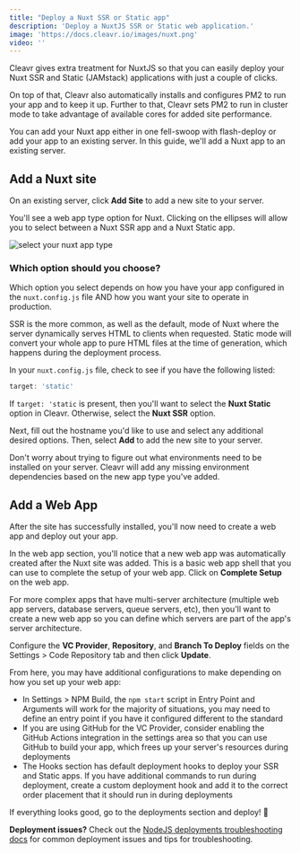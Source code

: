 ```yaml
---
title: "Deploy a Nuxt SSR or Static app"
description: 'Deploy a NuxtJS SSR or Static web application.'
image: 'https://docs.cleavr.io/images/nuxt.png'
video: ''
---
```


Cleavr gives extra treatment for NuxtJS so that you can easily deploy your Nuxt SSR and Static (JAMstack) applications with just a couple of clicks.

On top of that, Cleavr also automatically installs and configures PM2 to run your app and to keep it up. Further to that, 
Cleavr sets PM2 to run in cluster mode to take advantage of available cores for added site performance.  

You can add your Nuxt app either in one fell-swoop with flash-deploy or add your app to an existing server. In this guide, we'll 
add a Nuxt app to an existing server. 

## Add a Nuxt site

On an existing server, click **Add Site** to add a new site to your server. 

You'll see a web app type option for Nuxt. Clicking on the ellipses will allow you to select between a Nuxt SSR app and a Nuxt Static app. 

![select your nuxt app type](/images/nuxt/nuxt-select.png)

### Which option should you choose?

Which option you select depends on how you have your app configured in the `nuxt.config.js` file AND how you want your site to operate in production. 

SSR is the more common, as well as the default, mode of Nuxt where the server dynamically serves HTML to clients when requested. Static mode will convert your whole app to pure HTML files
at the time of generation, which happens during the deployment process. 

In your `nuxt.config.js` file, check to see if you have the following listed: 

```javascript
target: 'static'
```

If `target: 'static` is present, then you'll want to select the **Nuxt Static** option in Cleavr. Otherwise, select the **Nuxt SSR** option. 

Next, fill out the hostname you'd like to use and select any additional desired options. Then, select **Add** to add the new site to your server. 

<base-point>
Don't worry about trying to figure out what environments need to be installed on your server. Cleavr will add any missing environment 
dependencies based on the new app type you've added. 
</base-point>


## Add a Web App

After the site has successfully installed, you'll now need to create a web app and deploy out your app. 

In the web app section, you'll notice that a new web app was automatically created after the Nuxt site was added. This is a basic web app shell
that you can use to complete the setup of your web app. Click on **Complete Setup** on the web app. 

<base-info>
For more complex apps that have multi-server architecture (multiple web app servers, database servers, queue servers, etc), then you'll want to 
create a new web app so you can define which servers are part of the app's server architecture.
</base-info>

Configure the **VC Provider**, **Repository**, and **Branch To Deploy** fields on the Settings > Code Repository tab and then click **Update**.

From here, you may have additional configurations to make depending on how you set up your web app: 

- In Settings > NPM Build, the `npm start` script in Entry Point and Arguments will work for the majority of situations, you may need to define an entry point if you have it configured different to the standard
- If you are using GitHub for the VC Provider, consider enabling the GitHub Actions integration in the settings area so that you can use GitHub to build your app, which frees up your server's resources during deployments
- The Hooks section has default deployment hooks to deploy your SSR and Static apps. If you have additional commands to run during deployment, create a custom deployment hook and add it to the correct order placement that it should run in during deployments

If everything looks good, go to the deployments section and deploy! 🚀

<base-info>
<strong>Deployment issues?</strong> Check out the <a href="/nodejs-deployments">NodeJS deployments troubleshooting docs</a> for common deployment
issues and tips for troubleshooting. 
</base-info>
